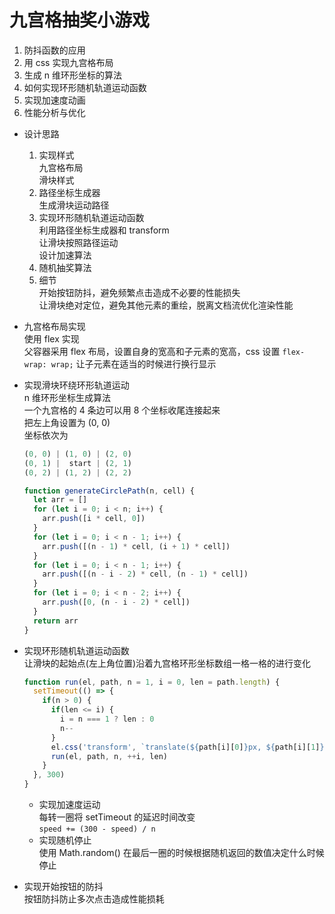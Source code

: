 # 九宫格抽奖小游戏  
1. 防抖函数的应用  
2. 用 css 实现九宫格布局  
3. 生成 n 维环形坐标的算法  
4. 如何实现环形随机轨道运动函数  
5. 实现加速度动画  
6. 性能分析与优化  

- 设计思路  
  1. 实现样式  
    九宫格布局  
    滑块样式  
  2. 路径坐标生成器  
    生成滑块运动路径  
  3. 实现环形随机轨道运动函数  
    利用路径坐标生成器和 transform  
    让滑块按照路径运动  
    设计加速算法  
  4. 随机抽奖算法  
  5. 细节  
    开始按钮防抖，避免频繁点击造成不必要的性能损失  
    让滑块绝对定位，避免其他元素的重绘，脱离文档流优化渲染性能  

- 九宫格布局实现  
  使用 flex 实现  
  父容器采用 flex 布局，设置自身的宽高和子元素的宽高，css 设置 `flex-wrap: wrap;` 让子元素在适当的时候进行换行显示  

- 实现滑块环绕环形轨道运动  
  n 维环形坐标生成算法  
  一个九宫格的 4 条边可以用 8 个坐标收尾连接起来  
  把左上角设置为 (0, 0)  
  坐标依次为  
  ```js
  (0, 0) | (1, 0) | (2, 0)
  (0, 1) |  start | (2, 1)
  (0, 2) | (1, 2) | (2, 2)
  ```
  ```js
  function generateCirclePath(n, cell) {
    let arr = []
    for (let i = 0; i < n; i++) {
      arr.push([i * cell, 0])
    }
    for (let i = 0; i < n - 1; i++) {
      arr.push([(n - 1) * cell, (i + 1) * cell])
    }
    for (let i = 0; i < n - 1; i++) {
      arr.push([(n - i - 2) * cell, (n - 1) * cell])
    }
    for (let i = 0; i < n - 2; i++) {
      arr.push([0, (n - i - 2) * cell])
    }
    return arr
  }
  ```

- 实现环形随机轨道运动函数  
  让滑块的起始点(左上角位置)沿着九宫格环形坐标数组一格一格的进行变化  
  ```js
  function run(el, path, n = 1, i = 0, len = path.length) {
    setTimeout(() => {
      if(n > 0) {
        if(len <= i) {
          i = n === 1 ? len : 0
          n--
        }
        el.css('transform', `translate(${path[i][0]}px, ${path[i][1]}px)`)
        run(el, path, n, ++i, len)
      }
    }, 300)   
  }
  ```
  - 实现加速度运动  
    每转一圈将 setTimeout 的延迟时间改变  
    `speed += (300 - speed) / n`  
  - 实现随机停止  
    使用 Math.random() 在最后一圈的时候根据随机返回的数值决定什么时候停止  

- 实现开始按钮的防抖  
  按钮防抖防止多次点击造成性能损耗  
  